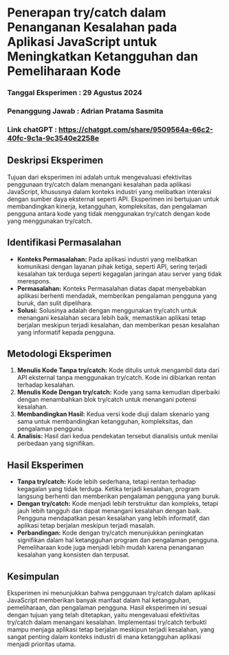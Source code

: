 # Penerapan try/catch dalam Penanganan Kesalahan pada Aplikasi JavaScript untuk Meningkatkan Ketangguhan dan Pemeliharaan Kode
### Tanggal Eksperimen : 29 Agustus 2024
### Penanggung Jawab : Adrian Pratama Sasmita

### Link chatGPT : <https://chatgpt.com/share/9509564a-66c2-40fc-9c1a-9c3540e2258e>

## Deskripsi Eksperimen

Tujuan dari eksperimen ini adalah untuk mengevaluasi efektivitas penggunaan try/catch dalam menangani kesalahan pada aplikasi JavaScript, khususnya dalam konteks industri yang melibatkan interaksi dengan sumber daya eksternal seperti API. Eksperimen ini bertujuan untuk membandingkan kinerja, ketangguhan, kompleksitas, dan pengalaman pengguna antara kode yang tidak menggunakan try/catch dengan kode yang menggunakan try/catch.

## Identifikasi Permasalahan

- **Konteks Permasalahan:** Pada aplikasi industri yang melibatkan komunikasi dengan layanan pihak ketiga, seperti API, sering terjadi kesalahan tak terduga seperti kegagalan jaringan atau server yang tidak merespons.
- **Permasalahan:** Konteks Permasalahan diatas dapat menyebabkan aplikasi berhenti mendadak, memberikan pengalaman pengguna yang buruk, dan sulit dipelihara.
- **Solusi:** Solusinya adalah dengan menggunakan try/catch untuk menangani kesalahan secara lebih baik, memastikan aplikasi tetap berjalan meskipun terjadi kesalahan, dan memberikan pesan kesalahan yang informatif kepada pengguna.

## Metodologi Eksperimen

1. **Menulis Kode Tanpa try/catch:** Kode ditulis untuk mengambil data dari API eksternal tanpa menggunakan try/catch. Kode ini dibiarkan rentan terhadap kesalahan.
2. **Menulis Kode Dengan try/catch:** Kode yang sama kemudian diperbaiki dengan menambahkan blok try/catch untuk menangani potensi kesalahan.
3. **Membandingkan Hasil:** Kedua versi kode diuji dalam skenario yang sama untuk membandingkan ketangguhan, kompleksitas, dan pengalaman pengguna.
4. **Analisis:** Hasil dari kedua pendekatan tersebut dianalisis untuk menilai perbedaan yang signifikan.

## Hasil Eksperimen

- **Tanpa try/catch:** Kode lebih sederhana, tetapi rentan terhadap kegagalan yang tidak terduga. Ketika terjadi kesalahan, program langsung berhenti dan memberikan pengalaman pengguna yang buruk.
- **Dengan try/catch:** Kode menjadi lebih terstruktur dan kompleks, tetapi jauh lebih tangguh dan dapat menangani kesalahan dengan baik. Pengguna mendapatkan pesan kesalahan yang lebih informatif, dan aplikasi tetap berjalan meskipun terjadi masalah.
- **Perbandingan:** Kode dengan try/catch menunjukkan peningkatan signifikan dalam hal ketangguhan program dan pengalaman pengguna. Pemeliharaan kode juga menjadi lebih mudah karena penanganan kesalahan yang konsisten dan terpusat.

## Kesimpulan

Eksperimen ini menunjukkan bahwa penggunaan try/catch dalam aplikasi JavaScript memberikan banyak manfaat dalam hal ketangguhan, pemeliharaan, dan pengalaman pengguna. Hasil eksperimen ini sesuai dengan tujuan yang telah ditetapkan, yaitu mengevaluasi efektivitas try/catch dalam menangani kesalahan. Implementasi try/catch terbukti mampu menjaga aplikasi tetap berjalan meskipun terjadi kesalahan, yang sangat penting dalam konteks industri di mana ketangguhan aplikasi menjadi prioritas utama.
